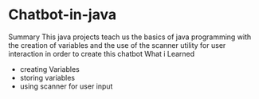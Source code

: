 # Chatbot-in-java
Summary 
This java projects teach us the basics of java programming with the creation of variables and the use of the scanner utility for user interaction in order to create this chatbot
What i Learned
- creating Variables
- storing variables
- using scanner for user input
   
